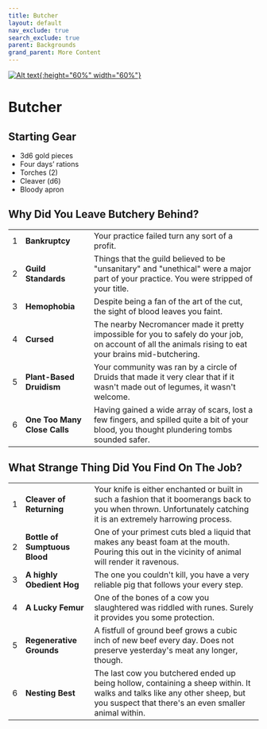 ```yaml
---
title: Butcher
layout: default
nav_exclude: true
search_exclude: true
parent: Backgrounds
grand_parent: More Content
---
```


[![Alt text](/img/backgrounds/butcher.jpg "East of the Sun and West of the Moon, illustrated by Kay Nielsen"){:height="60%" width="60%"}](/img/backgrounds/butcher.jpg)

# Butcher

## Starting Gear

- 3d6 gold pieces
- Four days’ rations
- Torches (2)
- Cleaver (d6)
- Bloody apron

## Why Did You Leave Butchery Behind?

|      |                              |                                                              |
| ---- | ---------------------------- | ------------------------------------------------------------ |
| 1    | **Bankruptcy**               | Your practice failed turn any sort of a profit.              |
| 2    | **Guild Standards**          | Things that the guild believed to be "unsanitary" and "unethical" were a major part of your practice. You were stripped of your title. |
| 3    | **Hemophobia**               | Despite being a fan of the art of the cut, the sight of blood leaves you faint. |
| 4    | **Cursed**                   | The nearby Necromancer made it pretty impossible for you to safely do your job, on account of all the animals rising to eat your brains mid-butchering. |
| 5    | **Plant-Based Druidism**     | Your community was ran by a circle of Druids that made it very clear that if it wasn't made out of legumes, it wasn't welcome. |
| 6    | **One Too Many Close Calls** | Having gained a wide array of scars, lost a few fingers, and spilled quite a bit of your blood, you thought plundering tombs sounded safer. |

## What Strange Thing Did You Find On The Job?

|      |                               |                                                              |
| ---- | ----------------------------- | ------------------------------------------------------------ |
| 1    | **Cleaver of Returning**      | Your knife is either enchanted or built in such a fashion that it boomerangs back to you when thrown. Unfortunately catching it is an extremely harrowing process. |
| 2    | **Bottle of Sumptuous Blood** | One of your primest cuts bled a liquid that makes any beast foam at the mouth. Pouring this out in the vicinity of animal will render it ravenous. |
| 3    | **A highly Obedient Hog**     | The one you couldn't kill, you have a very reliable pig that follows your every step. |
| 4    | **A Lucky Femur**             | One of the bones of a cow you slaughtered was riddled with runes. Surely it provides you some protection. |
| 5    | **Regenerative Grounds**      | A fistfull of ground beef grows a cubic inch of new beef every day. Does not preserve yesterday's meat any longer, though. |
| 6    | **Nesting Best**              | The last cow you butchered ended up being hollow, containing a sheep within. It walks and talks like any other sheep, but you suspect that there's an even smaller animal within. |
